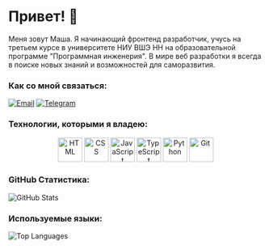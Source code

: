 # Привет! 👋

Меня зовут Маша. Я начинающий фронтенд разработчик, учусь на третьем курсе в университете НИУ ВШЭ НН на образовательной программе "Программная инженерия". В мире веб разработки я всегда в поиске новых знаний и возможностей для саморазвития.

### Как со мной связаться:
[![Email](https://img.shields.io/badge/Email-simk.otar%40gmail.com-red)](mailto:simk.otar@gmail.com)
[![Telegram](https://img.shields.io/badge/Telegram-%40simmasha-blue)](https://t.me/simmasha)

### Технологии, которыми я владею:
<p align="center">
  <img src="https://img.icons8.com/color/48/000000/html-5.png" alt="HTML" width="48" height="48"/>
  <img src="https://img.icons8.com/color/48/000000/css3.png" alt="CSS" width="48" height="48"/>
  <img src="https://img.icons8.com/color/48/000000/javascript.png" alt="JavaScript" width="48" height="48"/>
  <img src="https://img.icons8.com/color/48/000000/typescript.png" alt="TypeScript" width="48" height="48"/>
  <img src="https://img.icons8.com/color/48/000000/python.png" alt="Python" width="48" height="48"/>
  <img src="https://img.icons8.com/color/48/000000/git.png" alt="Git" width="48" height="48"/>
</p>

### GitHub Статистика:
![GitHub Stats](https://github-readme-stats.vercel.app/api?username=mizmarygithub&show_icons=true)

### Используемые языки:
![Top Languages](https://github-readme-stats.vercel.app/api/top-langs/?username=mizmarygithub&layout=compact)
